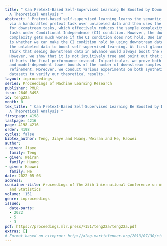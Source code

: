 ```yaml
---
title: " Can Pretext-Based Self-Supervised Learning Be Boosted by Downstream Data?
  A Theoretical Analysis "
abstract: " Pretext-based self-supervised learning learns the semantic representation
  via a handcrafted pretext task over unlabeled data and then uses the learned representation
  for downstream tasks, which effectively reduces the sample complexity of downstream
  tasks under Conditional Independence (CI) condition. However, the downstream sample
  complexity gets much worse if the CI condition does not hold. One interesting question
  is whether we can make the CI condition hold by using downstream data to refine
  the unlabeled data to boost self-supervised learning. At first glance, one might
  think that seeing downstream data in advance would always boost the downstream performance.
  However, we show that it is not intuitively true and point out that in some cases,
  it hurts the final performance instead. In particular, we prove both model-free
  and model-dependent lower bounds of the number of downstream samples used for data
  refinement. Moreover, we conduct various experiments on both synthetic and real-world
  datasets to verify our theoretical results. "
layout: inproceedings
series: Proceedings of Machine Learning Research
publisher: PMLR
issn: 2640-3498
id: teng22a
month: 0
tex_title: " Can Pretext-Based Self-Supervised Learning Be Boosted by Downstream Data?
  A Theoretical Analysis "
firstpage: 4198
lastpage: 4216
page: 4198-4216
order: 4198
cycles: false
bibtex_author: Teng, Jiaye and Huang, Weiran and He, Haowei
author:
- given: Jiaye
  family: Teng
- given: Weiran
  family: Huang
- given: Haowei
  family: He
date: 2022-05-03
address:
container-title: Proceedings of The 25th International Conference on Artificial Intelligence
  and Statistics
volume: '151'
genre: inproceedings
issued:
  date-parts:
  - 2022
  - 5
  - 3
pdf: https://proceedings.mlr.press/v151/teng22a/teng22a.pdf
extras: []
# Format based on citeproc: http://blog.martinfenner.org/2013/07/30/citeproc-yaml-for-bibliographies/
---
```

